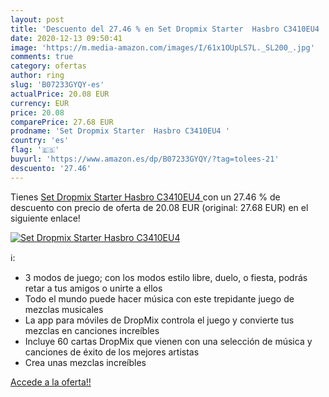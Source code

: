 ```yaml
---
layout: post
title: 'Descuento del 27.46 % en Set Dropmix Starter  Hasbro C3410EU4 '
date: 2020-12-13 09:50:41
image: 'https://m.media-amazon.com/images/I/61x1OUpLS7L._SL200_.jpg'
comments: true
category: ofertas
author: ring
slug: 'B07233GYQY-es'
actualPrice: 20.08 EUR
currency: EUR
price: 20.08
comparePrice: 27.68 EUR
prodname: 'Set Dropmix Starter  Hasbro C3410EU4 '
country: 'es'
flag: '🇪🇸'
buyurl: 'https://www.amazon.es/dp/B07233GYQY/?tag=tolees-21'
descuento: '27.46'
---
```


Tienes [Set Dropmix Starter  Hasbro C3410EU4 ](https://www.amazon.es/dp/B07233GYQY/?tag=tolees-21) con un 27.46 % de descuento con precio de oferta de 20.08 EUR (original: 27.68 EUR) en el siguiente enlace!

[![Set Dropmix Starter  Hasbro C3410EU4 ](https://m.media-amazon.com/images/I/61x1OUpLS7L._SL200_.jpg)](https://www.amazon.es/dp/B07233GYQY/?tag=tolees-21)

ℹ️:

- 3 modos de juego; con los modos estilo libre, duelo, o fiesta, podrás retar a tus amigos o unirte a ellos
- Todo el mundo puede hacer música con este trepidante juego de mezclas musicales
- La app para móviles de DropMix controla el juego y convierte tus mezclas en canciones increíbles
- Incluye 60 cartas DropMix que vienen con una selección de música y canciones de éxito de los mejores artistas
- Crea unas mezclas increíbles

[Accede a la oferta!!](https://www.amazon.es/dp/B07233GYQY/?tag=tolees-21)

